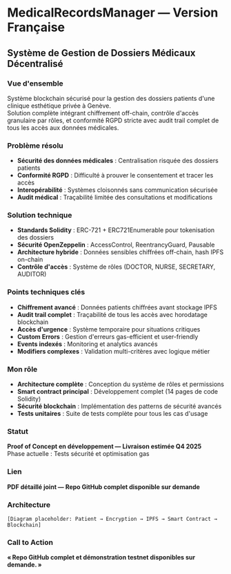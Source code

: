 # MedicalRecordsManager — Version Française

## Système de Gestion de Dossiers Médicaux Décentralisé

### Vue d'ensemble

Système blockchain sécurisé pour la gestion des dossiers patients d'une clinique esthétique privée à Genève.  
Solution complète intégrant chiffrement off-chain, contrôle d'accès granulaire par rôles, et conformité RGPD stricte avec audit trail complet de tous les accès aux données médicales.

### Problème résolu

- **Sécurité des données médicales** : Centralisation risquée des dossiers patients  
- **Conformité RGPD** : Difficulté à prouver le consentement et tracer les accès  
- **Interopérabilité** : Systèmes cloisonnés sans communication sécurisée  
- **Audit médical** : Traçabilité limitée des consultations et modifications

### Solution technique

- **Standards Solidity** : ERC-721 + ERC721Enumerable pour tokenisation des dossiers  
- **Sécurité OpenZeppelin** : AccessControl, ReentrancyGuard, Pausable  
- **Architecture hybride** : Données sensibles chiffrées off-chain, hash IPFS on-chain  
- **Contrôle d'accès** : Système de rôles (DOCTOR, NURSE, SECRETARY, AUDITOR)

### Points techniques clés

- **Chiffrement avancé** : Données patients chiffrées avant stockage IPFS  
- **Audit trail complet** : Traçabilité de tous les accès avec horodatage blockchain  
- **Accès d'urgence** : Système temporaire pour situations critiques  
- **Custom Errors** : Gestion d'erreurs gas-efficient et user-friendly  
- **Events indexés** : Monitoring et analytics avancés  
- **Modifiers complexes** : Validation multi-critères avec logique métier

### Mon rôle

- **Architecture complète** : Conception du système de rôles et permissions  
- **Smart contract principal** : Développement complet (14 pages de code Solidity)  
- **Sécurité blockchain** : Implémentation des patterns de sécurité avancés  
- **Tests unitaires** : Suite de tests complète pour tous les cas d'usage

### Statut

**Proof of Concept en développement — Livraison estimée Q4 2025**  
Phase actuelle : Tests sécurité et optimisation gas

### Lien

**PDF détaillé joint — Repo GitHub complet disponible sur demande**

### Architecture

`[Diagram placeholder: Patient → Encryption → IPFS → Smart Contract → Blockchain]`

### Call to Action

**« Repo GitHub complet et démonstration testnet disponibles sur demande. »**
